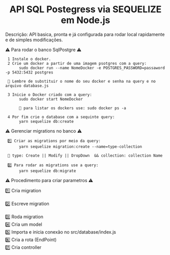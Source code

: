 <h1 align="center"> API SQL Postegress via SEQUELIZE em Node.js </h1>

Descrição: API basica, pronta e já configurada para rodar local rapidamente e de simples modificações.

⚠️ Para rodar o banco SqlPostgre ⚠️

     1️ Instale o docker.
     2️ Crie um docker a partir de uma imagem psotgres com a query:
          sudo docker run --name NomeDocker -e POSTGRES_PASSWORD=passaword -p 5432:5432 postgres

     💬 Lembre de substituir o nome do seu docker e senha na query e no arquivo database.js

     3️ Inicie o Docker criado com a query:
          sudo docker start NomeDocker
          
          💬 para listar os dockers use: sudo docker ps -a

     4️ Por fim crie o database com a sequinte query:
          yarn sequelize db:create  

⚠️ Gerenciar migrations no banco ⚠️

     1️⃣ Criar as migrations por meio da query:
          yarn sequelize migration:create --name=type-collection 

     💬 type: Create || Modify || DropDown  && collection: collection Name

     2️⃣ Para rodar as migrations use a query:
          yarn sequelize db:migrate


⚠️ Procedimento para criar parametros ⚠️

1️⃣ Cria migration <br/>             
2️⃣ Escreve migration <br/>          
3️⃣ Roda migration        <br/>
4️⃣ Cria um model<br/>
5️⃣ Importa e inicia conexão no src/database/index.js<br/>
6️⃣ Cria a rota (EndPoint)<br/>
7️⃣ Cria controller
